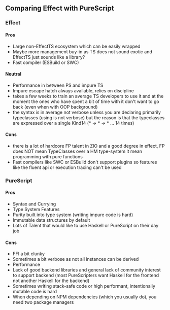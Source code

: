 ## Comparing Effect with PureScript

### Effect

#### Pros
- Large non-EffectTS ecosystem which can be easily wrapped
- Maybe more management buy-in as TS does not sound exotic and EffectTS just sounds like a library?
- Fast compiler (ESBuild or SWC)

#### Neutral
- Performance in between PS and impure TS
- Impure escape hatch always available, relies on discipline
- takes a few weeks to train an average TS developers to use it and at the moment the ones who have spent a bit of time with it don't want to go back (even when with OOP background)
- the syntax is in average not verbose unless you are declaring primarily typeclasses (using is not verbose) but the reason is that the typeclasses are expressed over a single Kind14 (* -> * -> * ... 14 times)

#### Cons
- there is a lot of hardcore FP talent in ZIO and a good degree in effect, FP does NOT mean TypeClasses over a HM type-system it mean programming with pure functions
- Fast compilers like SWC or ESBuild don't support plugins so features like the fluent api or execution tracing can't be used

### PureScript

#### Pros
- Syntax and Currying
- Type System Features
- Purity built into type system (writing impure code is hard)
- Immutable data structures by default
- Lots of Talent that would like to use Haskell or PureScript on their day job

#### Cons
- FFI a bit clunky
- Sometimes a bit verbose as not all instances can be derived
- Performance
- Lack of good backend libraries and general lack of community interest to support backend (most PureScripters want Haskell for the frontend not another Haskell for the backend)
- Sometimes writing stack-safe code or high performant, intentionally mutable code is hard
- When depending on NPM dependencies (which you usually do), you need two package managers
